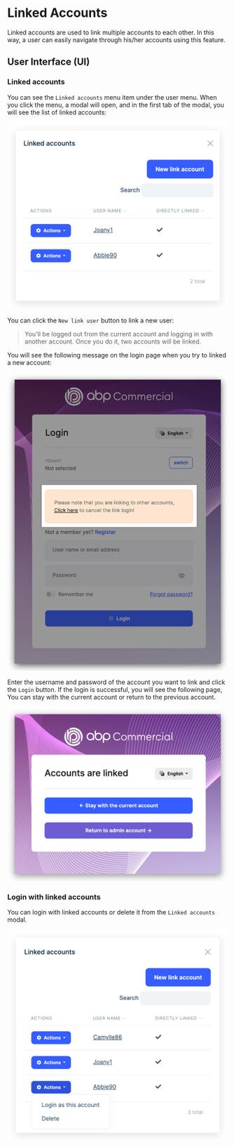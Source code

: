 # Linked Accounts

Linked accounts are used to link multiple accounts to each other. In this way, a user can easily navigate through his/her accounts using this feature.

## User Interface (UI)

### Linked accounts

You can see the `Linked accounts` menu item under the user menu. When you click the menu, a modal will open, and in the first tab of the modal, you will see the list of linked accounts:

![linkedaccountmodal](../../images/linkedaccountmodal.png)

You can click the `New link user` button to link a new user:

> You'll be logged out from the current account and logging in with another account. Once you do it, two accounts will be linked.

You will see the following message on the login page when you try to linked a new account:

![linkedaccountlogin](../../images/linkedaccountlogin.png)


Enter the username and password of the account you want to link and click the `Login` button. If the login is successful, you will see the following page, You can stay with the current account or return to the previous account.

![linkedaccountloginsuccess](../../images/linkedaccountloginsuccess.png)

### Login with linked accounts

You can login with linked accounts or delete it from the `Linked accounts` modal.

![linkedaccountmodalaction](../../images/linkedaccountmodalaction.png)
